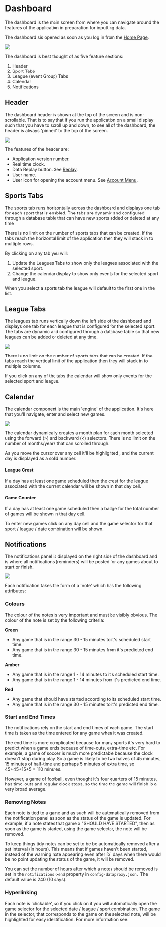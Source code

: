 # Dashboard

The dashboard is the main screen from where you can navigate around the features of the application in preparation for inputting data.

The dashboard sis opened as soon as you log in from the  [Home Page](../../../functional-requirements/home-page.md).

![](../../../../.gitbook/assets/image%20%2815%29.png)

The dashboard is best thought of as five feature sections:

1. Header
2. Sport Tabs
3. League \(event Group\) Tabs
4. Calendar
5. Notifications

## Header

The dashboard header is shown at the top of the screen and is non-scrollable. That is to say that if you run  the application on a small display such that you have to scroll up and down, to see all of the dashboard, the header is always 'pinned' to the top of the screen.

![](../../../../.gitbook/assets/image%20%2810%29.png)

The features of the header are:

* Application version number.
* Real time clock.
* Data Replay button. See [Replay](replay.md).
* User name.
* User icon for opening the account menu. See [Account Menu](account-menu.md).

## Sports Tabs

The sports tab runs horizontally across the dashboard and displays one tab for each sport that is enabled. The tabs are dynamic and configured through a database table that can have new sports added or deleted at any time

There is no limit on the number of sports tabs that can be created. If the tabs reach the horizontal limit of the application then they will stack in to multiple rows. 

By clicking on any tab you will:

1. Update the Leagues Tabs to show only the leagues associated with the selected sport.
2. Change the calendar display to show only events for the selected sport and league.

When you select a sports tab the league will default to the first one in the list.

## League Tabs

The leagues tab runs vertically down the left side of the dashboard and displays one tab for each league that is configured for the selected sport. The tabs are dynamic and configured through a database table so that new leagues can be added or deleted at any time.

![](../../../../.gitbook/assets/image%20%281%29.png)

There is no limit on the number of sports tabs that can be created. If the tabs reach the vertical limit of the application then they will stack in to multiple columns. 

If you click on any of the tabs the calendar will show only events for the selected sport and league.

## Calendar

The calendar component is the main 'engine' of the application. It's here that you'll navigate, enter and select new games.

![](../../../../.gitbook/assets/image.png)

The calendar dynamically creates a month plan for each month selected using the forward \(&gt;\) and backward \(&lt;\) selectors. There is no limit on the number of months/years that can scrolled through.

As you move the cursor over any cell it'll be highlighted , and the current day is displayed as a solid number.

#### League Crest

If a day has at least one game scheduled then the crest for the league associated with the current calendar will be shown in that day cell.

#### Game Counter

If a day has at least one game scheduled then a badge for the total number of games will be shown in that day cell.

To enter new games click on any day cell and the game selector for that sport / league / date combination will be shown.

## Notifications

The notifications panel is displayed on the right side of the dashboard and is where all notifications \(reminders\) will be posted for any games about to start or finish.

![](../../../../.gitbook/assets/image%20%285%29.png)

Each notification takes the form of a 'note' which has the following attributes:

### Colours

The colour of the notes is very important and must be visibly obvious. The colour of the note is set by the following criteria:

**Green**

* Any game that is in the range 30 - 15 minutes to it's scheduled start time.
* Any game that is in the range 30 - 15 minutes from it's predicted end time.

**Amber**

* Any game that is in the range 1 - 14 minutes to it's scheduled start time.
* Any game that is in the range 1 - 14 minutes from it's predicted end time.

**Red**

* Any game that should have started according to its scheduled start time.
* Any game that is in the range 30 - 15 minutes to it's predicted end time.

### Start and End Times

The notifications rely on the start and end times of each game. The start time is taken as the time entered for any game when it was created.

The end time is more complicated because for many sports it's very hard to predict when a game ends because of time-outs, extra-time etc. For example, a game of soccer is much more predictable because the clock doesn't stop during play. So a game is likely to be two halves of 45 minutes, 15 minutes of half-time and perhaps 5 minutes of extra time, so 45+45+15+5 = 110 minutes.

However, a game of football, even thought it's four quarters of 15 minutes, has time-outs and regular clock stops, so the time the game will finish is a very broad average.

### Removing Notes

Each note is tied to a game and as such will be automatically removed from the notification panel as soon as the status of the game is updated. For example, if a note states that game x "SHOULD HAVE STARTED", then as soon as the game is started, using the game selector, the note will be removed.

To keep things tidy notes can be set to be be automatically removed after a set interval \(in hours\). This means that if games haven't been started, instead of the warning note appearing even after \[x\] days when there would be no point updating the status of the game, it will be removed.

You can set the number of hours after which a notes should be removed is set in the `notifications->end` property in `config-dataproxy.json.` The default value is 240 \(10 days\).

### Hyperlinking

Each note is 'clickable', so if you click on it you will automatically open the game selector for the selected date / league / sport combination. The game in the selector, that corresponds to the game on the selected note, will be highlighted for easy identification. For more information see:

